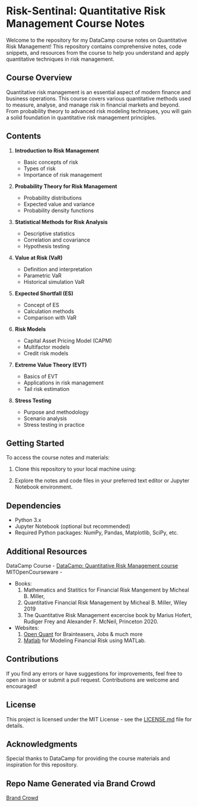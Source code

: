 # Risk-Sentinal: Quantitative Risk Management Course Notes

Welcome to the repository for my DataCamp course notes on Quantitative Risk Management! This repository contains comprehensive notes, code snippets, and resources from the course to help you understand and apply quantitative techniques in risk management.

## Course Overview
Quantitative risk management is an essential aspect of modern finance and business operations. This course covers various quantitative methods used to measure, analyse, and manage risk in financial markets and beyond. From probability theory to advanced risk modeling techniques, you will gain a solid foundation in quantitative risk management principles.

## Contents
1. **Introduction to Risk Management**
   - Basic concepts of risk
   - Types of risk
   - Importance of risk management

2. **Probability Theory for Risk Management**
   - Probability distributions
   - Expected value and variance
   - Probability density functions

3. **Statistical Methods for Risk Analysis**
   - Descriptive statistics
   - Correlation and covariance
   - Hypothesis testing

4. **Value at Risk (VaR)**
   - Definition and interpretation
   - Parametric VaR
   - Historical simulation VaR

5. **Expected Shortfall (ES)**
   - Concept of ES
   - Calculation methods
   - Comparison with VaR

6. **Risk Models**
   - Capital Asset Pricing Model (CAPM)
   - Multifactor models
   - Credit risk models

7. **Extreme Value Theory (EVT)**
   - Basics of EVT
   - Applications in risk management
   - Tail risk estimation

8. **Stress Testing**
   - Purpose and methodology
   - Scenario analysis
   - Stress testing in practice

## Getting Started
To access the course notes and materials:
1. Clone this repository to your local machine using:

2. Explore the notes and code files in your preferred text editor or Jupyter Notebook environment.

## Dependencies
- Python 3.x
- Jupyter Notebook (optional but recommended)
- Required Python packages: NumPy, Pandas, Matplotlib, SciPy, etc.

## Additional Resources
DataCamp Course - [DataCamp: Quantitative Risk Management course](https://www.datacamp.com/courses/quantitative-risk-management)
MITOpenCourseware - 
- Books:
  1. Mathematics and Statitics for Financial Risk Mangement by Micheal B. Miller, 
  2. Quantitative Financial Risk Management by Micheal B. Miller, Wiley 2019
  3. The Quantitative Risk Management excercise book by Marius Hofert, Rudiger Frey 
      and Alexander F. McNeil, Princeton 2020. 
- Websites:
  1. [Open Quant](https://openquant.co/) for Brainteasers, Jobs & much more
  2. [Matlab](https://ch.mathworks.com/campaigns/offers/modeling-financial-risk-with-matlab.html) for Modeling Financial Risk using MATLab. 

## Contributions
If you find any errors or have suggestions for improvements, feel free to open an issue or submit a pull request. Contributions are welcome and encouraged!

## License
This project is licensed under the MIT License - see the [LICENSE.md](LICENSE.md) file for details.

## Acknowledgments
Special thanks to DataCamp for providing the course materials and inspiration for this repository.

## Repo Name Generated via Brand Crowd 
[Brand Crowd](https://www.brandcrowd.com/business-name-generator/tag/repository)
